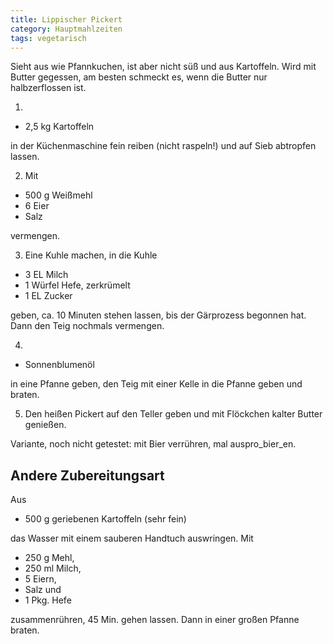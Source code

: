 ```yaml
---
title: Lippischer Pickert
category: Hauptmahlzeiten
tags: vegetarisch
---
```


Sieht aus wie Pfannkuchen, ist aber nicht süß und aus Kartoffeln. Wird mit
Butter gegessen, am besten schmeckt es, wenn die Butter nur halbzerflossen ist.

1.

- 2,5 kg Kartoffeln

in der Küchenmaschine fein reiben (nicht raspeln!) und auf Sieb abtropfen
lassen.

2.  Mit

- 500 g Weißmehl
- 6 Eier
- Salz

vermengen.

3.  Eine Kuhle machen, in die Kuhle

- 3 EL Milch
- 1 Würfel Hefe, zerkrümelt
- 1 EL Zucker

geben, ca. 10 Minuten stehen lassen, bis der Gärprozess begonnen hat. Dann den
Teig nochmals vermengen.

4.

- Sonnenblumenöl

in eine Pfanne geben, den Teig mit einer Kelle in die Pfanne geben und braten.

5. Den heißen Pickert auf den Teller geben und mit Flöckchen kalter Butter
   genießen.

Variante, noch nicht getestet: mit Bier verrühren, mal auspro_bier_en.

## Andere Zubereitungsart

Aus

- 500 g geriebenen Kartoffeln (sehr fein)

das Wasser mit einem sauberen Handtuch auswringen. Mit

- 250 g Mehl,
- 250 ml Milch,
- 5 Eiern,
- Salz und
- 1 Pkg. Hefe

zusammenrühren, 45 Min. gehen lassen. Dann in einer großen Pfanne braten.
